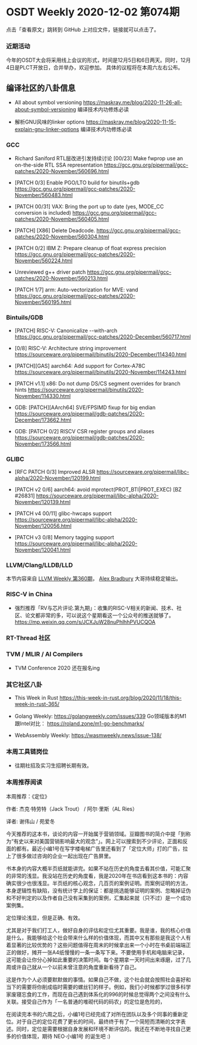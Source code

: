 # OSDT Weekly 2020-12-02 第074期

点击「查看原文」跳转到 GitHub 上对应文件，链接就可以点击了。

### 近期活动

今年的OSDT大会将采用线上会议的形式，时间是12月5日和6日两天。同时，12月4日是PLCT开放日，合并举办，欢迎参加。
具体的议程将在本周六左右公布。

## 编译社区的八卦信息

- All about symbol versioning
  https://maskray.me/blog/2020-11-26-all-about-symbol-versioning
  编译技术内功修炼必读

- 解析GNU风味的linker options
  https://maskray.me/blog/2020-11-15-explain-gnu-linker-options
  编译技术内功修炼必读

### GCC
- Richard Saniford RTL层改进引发持续讨论
  [00/23] Make fwprop use an on-the-side RTL SSA representation
  https://gcc.gnu.org/pipermail/gcc-patches/2020-November/560696.html

- [PATCH 0/3] Enable PGO/LTO build for binutils+gdb
  https://gcc.gnu.org/pipermail/gcc-patches/2020-November/560483.html

- [PATCH 00/31] VAX: Bring the port up to date (yes, MODE_CC conversion is included)
  https://gcc.gnu.org/pipermail/gcc-patches/2020-November/560405.html

- [PATCH] [X86] Delete Deadcode.
  https://gcc.gnu.org/pipermail/gcc-patches/2020-November/560304.html

- [PATCH 0/2] IBM Z: Prepare cleanup of float express precision
  https://gcc.gnu.org/pipermail/gcc-patches/2020-November/560224.html

- Unreviewed g++ driver patch
  https://gcc.gnu.org/pipermail/gcc-patches/2020-November/560213.html

- [PATCH 1/7] arm: Auto-vectorization for MVE: vand
  https://gcc.gnu.org/pipermail/gcc-patches/2020-November/560195.html

### Bintuils/GDB

- [PATCH] RISC-V: Canonicalize --with-arch
  https://gcc.gnu.org/pipermail/gcc-patches/2020-December/560717.html

- [0/8] RISC-V: Architecture string improvement
  https://sourceware.org/pipermail/binutils/2020-December/114340.html

- [PATCH][GAS] aarch64: Add support for Cortex-A78C
  https://sourceware.org/pipermail/binutils/2020-November/114243.html

- [PATCH v1.1] x86: Do not dump DS/CS segment overrides for branch hints
  https://sourceware.org/pipermail/binutils/2020-November/114330.html

- GDB: [PATCH][AArch64] SVE/FPSIMD fixup for big endian
  https://sourceware.org/pipermail/gdb-patches/2020-December/173662.html

- GDB: [PATCH 0/2] RISCV CSR register groups and aliases
  https://sourceware.org/pipermail/gdb-patches/2020-November/173566.html

### GLIBC

- [RFC PATCH 0/3] Improved ALSR
  https://sourceware.org/pipermail/libc-alpha/2020-November/120199.html

- [PATCH v2 0/6] aarch64: avoid mprotect(PROT_BTI|PROT_EXEC) [BZ #26831]
  https://sourceware.org/pipermail/libc-alpha/2020-November/120139.html

- [PATCH v4 00/11] glibc-hwcaps support
  https://sourceware.org/pipermail/libc-alpha/2020-November/120056.html

- [PATCH v3 0/8] Memory tagging support
  https://sourceware.org/pipermail/libc-alpha/2020-November/120041.html

### LLVM/Clang/LLDB/LLD

本节内容来自 [LLVM Weekly 第360期](http://llvmweekly.org/issue/360)，
[Alex Bradbury](https://www.linkedin.com/in/alex-bradbury/) 大哥持续稳定输出。

### RISC-V in China

- 强烈推荐「RV与芯片评论.第九期」：收集的RISC-V相关的新闻、技术、社区、论文都非常的多，可以说这个星期看这一个公众号的推送就够了。
  https://mp.weixin.qq.com/s/JCXJuW28nuPhlhhPVUCQOA

### RT-Thread 社区

### TVM / MLIR / AI Compilers

- TVM Conference 2020 还在报名ing

### 其它社区八卦

- This Week in Rust
  https://this-week-in-rust.org/blog/2020/11/18/this-week-in-rust-365/

- Golang Weekly:
  https://golangweekly.com/issues/339
  Go领域版本的M1跟Intel对比：
  https://roland.zone/m1-go-benchmarks/

- WebAssembly Weekly:
  https://wasmweekly.news/issue-138/

### 本周工具链岗位

- 往期社招及实习生招聘长期有效。

### 本周推荐阅读

本周推荐：《定位》

作者: 杰克·特劳特（Jack Trout） / 阿尔·里斯（AL Ries）

译者: 谢伟山 / 苑爱冬

今天推荐的这本书，谈论的内容一开始属于营销领域。豆瓣图书的简介中提「到称为“有史以来对美国营销影响最大的观念”」。网上可以搜索到不少评论，正面和反面的都有。最近小编1号在写字楼电梯广告里还看到了「定位大师」打的广告，拉上了很多做过咨询的企业一起出现在广告屏里。

书本身的内容大概半页纸就能讲完。如果不站在历史的角度去看其价值，可能汇聚的非常的浅显。我没站在历史的角度看，我是2020年在书店看到这本书的：内容确实很少也很浅显。半页纸的核心观念，几百页的案例证明。而案例证明的方法，本身逻辑性有缺陷，没有统计学上的保证：都是挑选能够证明的案例、忽略掉证伪和不好判定的以及作者自己没有采集到的案例，汇集起来就（只不过）是一个成功案例集。

定位理论浅显，但是正确、有效。

尤其是对于我们打工人，做好自身的评估和定位尤其重要。我是谁，我的核心价值是什么，我能够给这个社会带来什么样的价值体现，而其中又有那些是我这个人有着显著的比较优势的？这些问题值得在周末的时候拿出来一个小时在书桌前端端正正的做好，摊开一张A4纸慢慢的一条一条写下来。不要使用手机和电脑来记录，这可能会让你分心掉如此重要的决策时间。每个星期拿一天时间出来琢磨，过了几周或许自己就从一个以前未曾注意的角度重新看待了自己。

这是作为个人必须要默默做的事情。如果自己不做，这个社会就会按照社会喜好和当下的需要将你削成临时需要的螺丝钉的样子。例如，我们小时候都学过很多科学家废寝忘食的工作，而现在自己遇到体系化的996的时候总觉得两个之间没有什么关联。接受自己作为「一名普通的堆砌代码的码农」的定位是危险的，

在阅读完本书的六周之后，小编1号已经完成了对所在团队以及多个同事的重新定位。对于自己的定位花费了更长的时间，最终终于有了一个简短而清晰的文字表述。同时，定位是需要根据自身发展和环境不断评估的。我还在不断地寻找自己更多的价值体现，期待 NEO·小编1号 的诞生吧 :)
